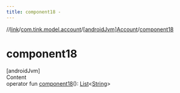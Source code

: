 ```yaml
---
title: component18 -
---
```

//[link](../../index.md)/[com.tink.model.account](../index.md)/[[androidJvm]Account](index.md)/[component18](component18.md)



# component18  
[androidJvm]  
Content  
operator fun [component18](component18.md)(): [List](https://kotlinlang.org/api/latest/jvm/stdlib/kotlin.collections/-list/index.html)<[String](https://kotlinlang.org/api/latest/jvm/stdlib/kotlin/-string/index.html)>  



